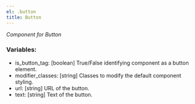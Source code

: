 ```yaml
---
el: .button
title: Button
---
```

_Component for Button_

### Variables:
* is_button_tag: [boolean] True/False identifying component as a button element.
* modifier_classes: [string] Classes to modify the default component styling.
* url: [string] URL of the button.
* text: [string] Text of the button.